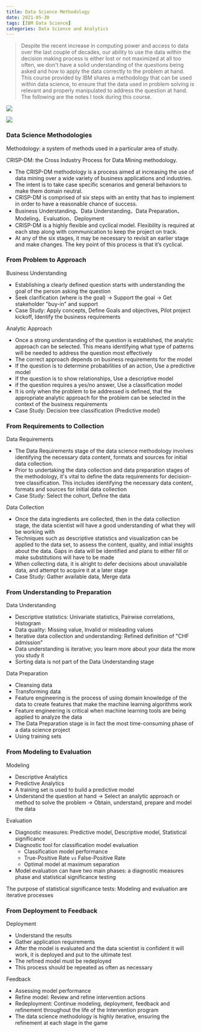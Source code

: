 ```yaml
---
title: Data Science Methodology
date: 2021-05-30
tags: [IBM Data Science]
categories: Data Science and Analytics
---
```


> Despite the recent increase in computing power and access to data over the last couple of decades, our ability to use the data within the decision making process is either lost or not maximized at all too often, we don't have a solid understanding of the questions being asked and how to apply the data correctly to the problem at hand. This course provided by IBM shares a methodology that can be used within data science, to ensure that the data used in problem solving is relevant and properly manipulated to address the question at hand. The following are the notes I took during this course.

<!--more-->

![](https://blog.zhuangzhihao.top/img/Data-Science-Methodology.png)

![](https://blog.zhuangzhihao.top/img/Introduction-to-DS.png)

### Data Science Methodologies

Methodology: a system of methods used in a particular area of study.

CRISP-DM: the Cross Industry Process for Data Mining methodology.
- The CRISP-DM methodology is a process aimed at increasing the use of data mining over a wide variety of business applications and industries. 
- The intent is to take case specific scenarios and general behaviors to make them domain neutral. 
- CRISP-DM is comprised of six steps with an entity that has to implement in order to have a reasonable chance of success.
- Business Understanding、Data Understanding、Data Preparation、Modeling、Evaluation、Deployment
- CRISP-DM is a highly flexible and cyclical model. Flexibility is required at each step along with communication to keep the project on track. 
- At any of the six stages, it may be necessary to revisit an earlier stage and make changes. The key point of this process is that it’s cyclical.

### From Problem to Approach

Business Understanding
- Establishing a clearly defined question starts with understanding the goal of the person asking the question
- Seek clarification (where is the goal) -> Support the goal -> Get stakeholder "buy-in" and support
- Case Study: Apply concepts, Define Goals and objectives, Pilot project kickoff, Identify the business requirements

Analytic Approach
- Once a strong understanding of the question is established, the analytic approach can be selected. This means identifying what type of patterns will be needed to address the question most effectively
- The correct approach depends on business requirements for the model
- If the question is to determine probabilities of an action, Use a predictive model 
- If the question is to show relationships, Use a descriptive model
- if the question requires a yes/no answer, Use a classification model
- It is only when the problem to be addressed is defined, that the appropriate analytic approach for the problem can be selected in the context of the business requirements
- Case Study: Decision tree classification (Predictive model)

### From Requirements to Collection

Data Requirements
- The Data Requirements stage of the data science methodology involves identifying the necessary data content, formats and sources for initial data collection.
- Prior to undertaking the data collection and data preparation stages of the methodology, it's vital to define the data requirements for decision-tree classification. This includes identifying the necessary data content, formats and sources for initial data collection
- Case Study: Select the cohort, Define the data

Data Collection
- Once the data ingredients are collected, then in the data collection stage, the data scientist will have a good understanding of what they will be working with
- Techniques such as descriptive statistics and visualization can be applied to the data set, to assess the content, quality, and initial insights about the data. Gaps in data will be identified and plans to either fill or make substitutions will have to be made
- When collecting data, it is alright to defer decisions about unavailable data, and attempt to acquire it at a later stage
- Case Study: Gather available data, Merge data

### From Understanding to Preparation 

Data Understanding
- Descriptive statistics: Univariate statistics, Pairwise correlations, Histogram
- Data quality: Missing value, Invalid or misleading values
- Iterative data collection and understanding: Refined definition of "CHF admission"
- Data understanding is iterative; you learn more about your data the more you study it
- Sorting data is not part of the Data Understanding stage

Data Preparation
- Cleansing data
- Transforming data
- Feature engineering is the process of using domain knowledge of the data to create features that make the machine learning algorithms work
- Feature engineering is critical when machine learning tools are being applied to analyze the data
- The Data Preparation stage is in fact the most time-consuming phase of a data science project
- Using training sets

### From Modeling to Evaluation

Modeling
- Descriptive Analytics
- Predictive Analytics
- A training set is used to build a predictive model
- Understand the question at hand -> Select an analytic approach or method to solve the problem -> Obtain, understand, prepare and model the data

Evaluation
- Diagnostic measures: Predictive model, Descriptive model, Statistical significance
- Diagnostic tool for classification model evaluation
  - Classification model performance 
  - True-Positive Rate `vs` False-Positive Rate
  - Optimal model at maximum separation
- Model evaluation can have two main phases: a diagnostic measures phase and statistical significance testing

The purpose of statistical significance tests: Modeling and evaluation are iterative processes

### From Deployment to Feedback

Deployment
- Understand the results
- Gather application requirements
- After the model is evaluated and the data scientist is confident it will work, it is deployed and put to the ultimate test
- The refined model must be redeployed
- This process should be repeated as often as necessary

Feedback
- Assessing model performance
- Refine model: Review and refine intervention actions
- Redeployment: Continue modeling, deployment, feedback and refinement throughout the life of the Intervention program
- The data science methodology is highly iterative, ensuring the refinement at each stage in the game

